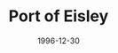---
mission_id: eisley
slug: "port-of-eisley"
editorsChoice:
title: "Port of Eisley"
authors: 
    - "Christian Imboden"
date: 1996-12-30
filename: "eisley.zip"
description: "The familiar Mos Eisley space port from the movie, sort of."
cover:
levelReplaced:	SECBASE
difficulty: no
bm:	no
fme: yes
wax: yes
three_do: yes
voc: no
gmd: no
vue: no
lfd: no
base: "New level from scratch" 
editors: "WDFUSE 2.00"

---